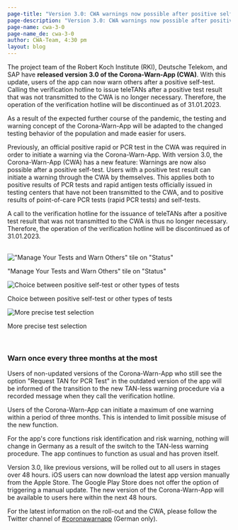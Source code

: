 ```yaml
---
page-title: "Version 3.0: CWA warnings now possible after positive self-test"
page-description: "Version 3.0: CWA warnings now possible after positive self-test"
page-name: cwa-3-0
page-name_de: cwa-3-0
author: CWA-Team, 4:30 pm
layout: blog
---
```


The project team of the Robert Koch Institute (RKI), Deutsche Telekom, and SAP have **released version 3.0 of the Corona-Warn-App (CWA)**. With this update, users of the app can now warn others after a positive self-test. Calling the verification hotline to issue teleTANs after a positive test result that was not transmitted to the CWA is no longer necessary. Therefore, the operation of the verification hotline will be discontinued as of 31.01.2023.

<!-- overview -->

As a result of the expected further course of the pandemic, the testing and warning concept of the Corona-Warn-App will be adapted to the changed testing behavior of the population and made easier for users.

Previously, an official positive rapid or PCR test in the CWA was required in order to initiate a warning via the Corona-Warn-App. With version 3.0, the Corona-Warn-App (CWA) has a new feature: Warnings are now also possible after a positive self-test. Users with a positive test result can initiate a warning through the CWA by themselves. This applies both to positive results of PCR tests and rapid antigen tests officially issued in testing centers that have not been transmitted to the CWA, and to positive results of point-of-care PCR tests (rapid PCR tests) and self-tests.

A call to the verification hotline for the issuance of teleTANs after a positive test result that was not transmitted to the CWA is thus no longer necessary. Therefore, the operation of the verification hotline will be discontinued as of 31.01.2023.

<br>
<div class="row">
    <div class="col-6 col-lg-4">
        <div class="mb-4 text-center">
            <img src="/../../assets/screenshots/3-0/en/ios/iPhone 13-screenshot_family_member_tests_home_2.png" title='"Manage Your Tests and Warn Others" tile on "Status"' alt='"Manage Your Tests and Warn Others" tile on "Status"' />
            <p>"Manage Your Tests and Warn Others" tile on "Status"</p>
        </div>
    </div>
    <div class="col-6 col-lg-4">
        <div class="mb-4 text-center">
            <img src="/../../assets/screenshots/3-0/en/ios/iPhone 13-AppStore_0006.png" title="Choice between positive self-test or other types of tests" alt="Choice between positive self-test or other types of tests" />
            <p>Choice between positive self-test or other types of tests</p>
        </div>
    </div>
    <div class="col-6 col-lg-4">
        <div class="mb-4 text-center">
            <img src="/../../assets/screenshots/3-0/en/ios/iPhone 13-submissionflow_srs_screenshot_testtype_selftest_option.png" title="More precise test selection" alt="More precise test selection" />
            <p>More precise test selection</p>
        </div>
    </div>
</div>
<br>

### Warn once every three months at the most

Users of non-updated versions of the Corona-Warn-App who still see the option "Request TAN for PCR Test" in the outdated version of the app will be informed of the transition to the new TAN-less warning procedure via a recorded message when they call the verification hotline.

Users of the Corona-Warn-App can initiate a maximum of one warning within a period of three months. This is intended to limit possible misuse of the new function.

For the app's core functions risk identification and risk warning, nothing will change in Germany as a result of the switch to the TAN-less warning procedure. The app continues to function as usual and has proven itself.

Version 3.0, like previous versions, will be rolled out to all users in stages over 48 hours. iOS users can now download the latest app version manually from the Apple Store. The Google Play Store does not offer the option of triggering a manual update. The new version of the Corona-Warn-App will be available to users here within the next 48 hours.

For the latest information on the roll-out and the CWA, please follow the Twitter channel of [#coronawarnapp](https://twitter.com/coronawarnapp) (German only).
